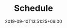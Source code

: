 ---
title: "Schedule"
date: 2019-09-10T13:51:25+06:00
draft: false
description: "this is meta description"
bg_image : "images/gathering-images/gathering-4-dark.png"
---